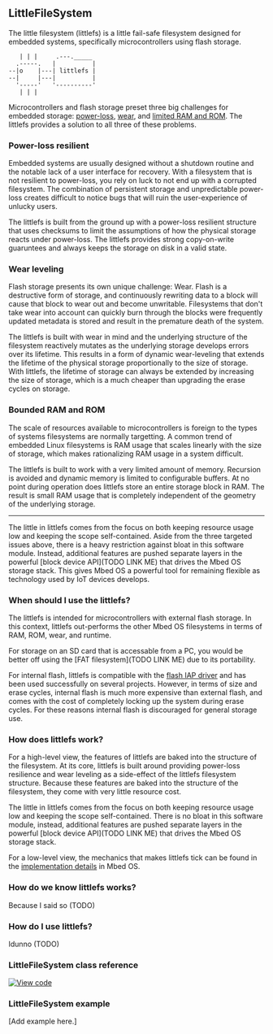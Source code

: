 ## LittleFileSystem

The little filesystem (littlefs) is a little fail-safe filesystem designed
for embedded systems, specifically microcontrollers using flash storage.

```
   | | |     .---._____
  .-----.   |          |
--|o    |---| littlefs |
--|     |---|          |
  '-----'   '----------'
   | | |
```

Microcontrollers and flash storage preset three big challenges for embedded
storage: [power-loss](#power-loss-resilient), [wear](#wear-leveling), and
[limited RAM and ROM](#bounded-ram-and-rom). The littlefs provides a solution
to all three of these problems.

### Power-loss resilient

Embedded systems are usually designed without a shutdown routine and the notable
lack of a user interface for recovery. With a filesystem that is not resilient
to power-loss, you rely on luck to not end up with a corrupted filesystem.
The combination of persistent storage and unpredictable power-loss creates
difficult to notice bugs that will ruin the user-experience of unlucky users.

The littlefs is built from the ground up with a power-loss resilient structure
that uses checksums to limit the assumptions of how the physical storage reacts
under power-loss. The littlefs provides strong copy-on-write guaruntees and
always keeps the storage on disk in a valid state.

### Wear leveling

Flash storage presents its own unique challenge: Wear. Flash is a
destructive form of storage, and continuously rewriting data to a block
will cause that block to wear out and become unwritable. Filesystems that
don't take wear into account can quickly burn through the blocks were
frequently updated metadata is stored and result in the premature death
of the system.

The littlefs is built with wear in mind and the underlying structure
of the filesystem reactively mutates as the underlying storage develops
errors over its lifetime. This results in a form of dynamic wear-leveling
that extends the lifetime of the physical storage proportionally to the
size of storage. With littlefs, the lifetime of storage can always be extended
by increasing the size of storage, which is a much cheaper than upgrading the
erase cycles on storage.

### Bounded RAM and ROM

The scale of resources available to microcontrollers is foreign to the types
of systems filesystems are normally targetting. A common trend of embedded
Linux filesystems is RAM usage that scales linearly with the size of storage,
which makes rationalizing RAM usage in a system difficult.

The littlefs is built to work with a very limited amount of memory. Recursion
is avoided and dynamic memory is limited to configurable buffers. At no point
during operation does littlefs store an entire storage block in RAM. The result
is small RAM usage that is completely independent of the geometry of the
underlying storage.

---

The little in littlefs comes from the focus on both keeping resource usage
low and keeping the scope self-contained. Aside from the three targeted issues
above, there is a heavy restriction against bloat in this software module.
Instead, additional features are pushed separate layers in the powerful
[block device API](TODO LINK ME) that drives the Mbed OS storage stack.
This gives Mbed OS a powerful tool for remaining flexible as technology
used by IoT devices develops.

### When should I use the littlefs?

The littlefs is intended for microcontrollers with external flash storage.
In this context, littlefs out-performs the other Mbed OS filesystems in
terms of RAM, ROM, wear, and runtime.

For storage on an SD card that is accessable from a PC, you would be better
off using the [FAT filesystem](TODO LINK ME) due to its portability.

For internal flash, littlefs is compatible with the
[flash IAP driver](https://github.com/ARMmbed/flashiap-driver) and has been
used successfully on several projects. However, in terms of size and erase
cycles, internal flash is much more expensive than external flash, and comes
with the cost of completely locking up the system during erase cycles. For
these reasons internal flash is discouraged for general storage use.

### How does littlefs work?

For a high-level view, the features of littlefs are baked into the structure
of the filesystem. At its core, littlefs is built around providing power-loss
resilience and wear leveling as a side-effect of the littlefs filesystem
structure. Because these features are baked into the structure of the
filesystem, they come with very little resource cost.

The little in littlefs comes from the focus on both keeping resource usage
low and keeping the scope self-contained. There is no bloat in this software
module, instead, additional features are pushed separate layers in the powerful
[block device API](TODO LINK ME) that drives the Mbed OS storage stack.

For a low-level view, the mechanics that makes littlefs tick can be found in
the [implementation details](https://github.com/ARMmbed/mbed-os/blob/master/features/filesystem/littlefs/littlefs/DESIGN.md)
in Mbed OS.

### How do we know littlefs works?

Because I said so (TODO)

### How do I use littlefs?

Idunno (TODO)

### LittleFileSystem class reference

[![View code](https://www.mbed.com/embed/?type=library)](https://os.mbed.com/docs/v5.6/mbed-os-api-doxy/class_f_a_t_file_system.html)

### LittleFileSystem example

[Add example here.]
